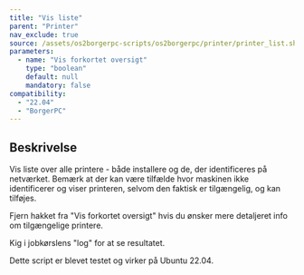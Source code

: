 ```yaml
---
title: "Vis liste"
parent: "Printer"
nav_exclude: true
source: /assets/os2borgerpc-scripts/os2borgerpc/printer/printer_list.sh
parameters:
  - name: "Vis forkortet oversigt"
    type: "boolean"
    default: null
    mandatory: false
compatibility:  
  - "22.04"
  - "BorgerPC"
---
```


## Beskrivelse
Vis liste over alle printere - både installere og de, der identificeres på netværket.
Bemærk at der kan være tilfælde hvor maskinen ikke identificerer og viser printeren, selvom den faktisk er tilgængelig, og kan tilføjes.

Fjern hakket fra "Vis forkortet oversigt" hvis du ønsker mere detaljeret info om tilgængelige printere.

Kig i jobkørslens "log" for at se resultatet.

Dette script er blevet testet og virker på Ubuntu 22.04.